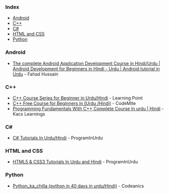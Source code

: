 ### Index

* [Android](#android)
* [C++](#cplusplus)
* [C#](#csharp)
* [HTML and CSS](#html-and-css)
* [Python](#python)


### <a id="android"></a>Android

* [The complete Android Application Development Course in Hindi/Urdu | Android Development for Beginners in Hindi - Urdu | Android tutorial in Urdu](https://www.youtube.com/playlist?list=PLtCBuHKmdxOe8IWZnA515lGPKaWx5WNOE) - Fahad Hussain


### <a id="cplusplus"></a>C++

* [C++ Course Series for Beginner in Urdu/Hindi](https://www.youtube.com/playlist?list=PLuuQCKO44unsLwJMkR8_koVG6vDPjMYmH) - Learning Point
* [C++ Free Course for Beginners in (Urdu /Hindi)](https://www.youtube.com/playlist?list=PLt4rWC_3rBbWnDrIv4IeC4Vm7PN1wvrNg) - CodeMite
* [Programming Fundamentals With C++ Complete Course In urdu | Hindi](https://www.youtube.com/playlist?list=PL4QkPoTgwFULciDFVJEHEwOKMtf9Q_Aqh) - Kacs Learnings


### <a id="csharp"></a>C#&lrm;

* [C# Tutorials In Urdu/Hindi](https://youtube.com/playlist?list=PLUyYwyJA_WfQd5zeCU890TDFQAqboekyc) - ProgramInUrdu


### <a id="html-and-css"></a>HTML and CSS

* [HTML5 & CSS3 Tutorials In Urdu and Hindi](https://youtube.com/playlist?list=PLUyYwyJA_WfTr3YWWJ41_V7TrRZoq6cBT) - ProgramInUrdu


### <a id="python"></a>Python

* [Python_ka_chilla (python in 40 days in urdu/Hindi)](https://www.youtube.com/playlist?list=PL9XvIvvVL50HVsu-Ao8NBr0UJSO8O6lBI) - Codeanics
